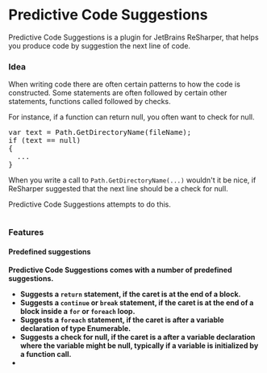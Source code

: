 Predictive Code Suggestions
===========================
Predictive Code Suggestions is a plugin for JetBrains ReSharper, that helps you produce code by suggestion the next line of code.

<h3>Idea</h3>

When writing code there are often certain patterns to how the code is constructed. Some statements are often followed by certain other statements, functions called followed by checks.

For instance, if a function can return null, you often want to check for null.

<pre>
var text = Path.GetDirectoryName(fileName);
if (text == null) 
{
  ...
}
</pre>

When you write a call to `Path.GetDirectoryName(...)` wouldn't it be nice, if ReSharper suggested that the next line should be a check for null.

Predictive Code Suggestions attempts to do this.

<img src="http://vsplugins.sitecore.net/downloads/github/pcs1.gif" alt="" />

<h3>Features</h3>

<h4>Predefined suggestions<h4>
Predictive Code Suggestions comes with a number of predefined suggestions.

* Suggests a `return` statement, if the caret is at the end of a block.
* Suggests a `continue` or `break` statement, if the caret is at the end of a block inside a `for` or `foreach` loop.
* Suggests a `foreach` statement, if the caret is after a variable declaration of type Enumerable.
* Suggests a check for null, if the caret is a after a variable declaration where the variable might be null, typically if a variable is initialized by a function call.
* 
